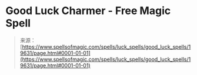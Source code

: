 <!--yml
category: 未分类
date: 2024-06-12 19:01:47
-->

# Good Luck Charmer - Free Magic Spell

> 来源：[https://www.spellsofmagic.com/spells/luck_spells/good_luck_spells/19631/page.html#0001-01-01](https://www.spellsofmagic.com/spells/luck_spells/good_luck_spells/19631/page.html#0001-01-01)